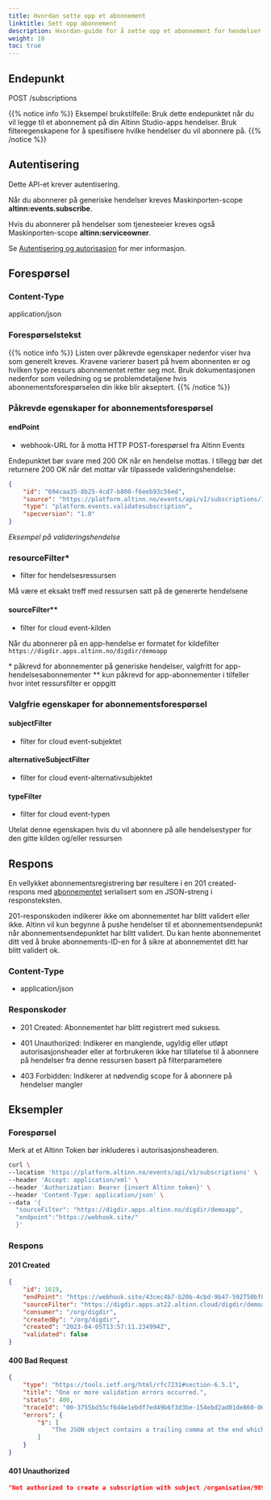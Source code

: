 ```yaml
---
title: Hvordan sette opp et abonnement
linktitle: Sett opp abonnement
description: Hvordan-guide for å sette opp et abonnement for hendelser fra en spesifikk ressurs
weight: 10
toc: true
---
```



## Endepunkt

POST /subscriptions

{{% notice info %}}
Eksempel brukstilfelle: Bruk dette endepunktet når du vil legge til et abonnement på din Altinn Studio-apps hendelser. Bruk filteregenskapene for å spesifisere hvilke hendelser du vil abonnere på. 
{{% /notice %}}

## Autentisering

Dette API-et krever autentisering.

Når du abonnerer på generiske hendelser kreves Maskinporten-scope __altinn:events.subscribe__.

Hvis du abonnerer på hendelser som tjenesteeier kreves også Maskinporten-scope __altinn:serviceowner__. 

Se [Autentisering og autorisasjon](../../../api/#autentisering-og-autorisasjon) for mer informasjon.


## Forespørsel

### Content-Type
application/json

### Forespørselstekst

{{% notice info %}}
Listen over påkrevde egenskaper nedenfor viser hva som generelt kreves.
Kravene varierer basert på hvem abonnenten er og hvilken type ressurs
abonnementet retter seg mot. Bruk dokumentasjonen nedenfor som veiledning og se problemdetaljene
hvis abonnementsforespørselen din ikke blir akseptert.
{{% /notice %}}

### Påkrevde egenskaper for abonnementsforespørsel

#### endPoint
- webhook-URL for å motta HTTP POST-forespørsel fra Altinn Events

Endepunktet bør svare med 200 OK når en hendelse mottas. 
I tillegg bør det returnere 200 OK når det mottar vår tilpassede valideringshendelse:


```json
{
    "id": "694caa35-8b25-4cd7-b800-f6eeb93c56ed",
    "source": "https://platform.altinn.no/events/api/v1/subscriptions/1234",
    "type": "platform.events.validatesubscription",
    "specversion": "1.0"
}
```
_Eksempel på valideringshendelse_

### resourceFilter*
- filter for hendelsesressursen

Må være et eksakt treff med ressursen satt på de genererte hendelsene
#### sourceFilter**
- filter for cloud event-kilden

Når du abonnerer på en app-hendelse er formatet for kildefilter `https://digdir.apps.altinn.no/digdir/demoapp`

\* påkrevd for abonnementer på generiske hendelser, valgfritt for app-hendelsesabonnementer
\** kun påkrevd for app-abonnementer i tilfeller hvor intet ressursfilter er oppgitt 

### Valgfrie egenskaper for abonnementsforespørsel

#### subjectFilter
- filter for cloud event-subjektet

#### alternativeSubjectFilter
- filter for cloud event-alternativsubjektet

#### typeFilter
- filter for cloud event-typen

Utelat denne egenskapen hvis du vil abonnere på alle hendelsestyper for den gitte kilden og/eller ressursen

## Respons

En vellykket abonnementsregistrering bør resultere i en 201 created-respons med
[abonnementet](https://raw.githubusercontent.com/Altinn/altinn-events/main/src/Events/Models/Subscription.cs)
serialisert som en JSON-streng i responsteksten.

201-responskoden indikerer ikke om abonnementet har blitt validert eller ikke.
Altinn vil kun begynne å pushe hendelser til et abonnementsendepunkt når abonnementsendepunktet har blitt validert.
Du kan hente abonnementet ditt ved å bruke abonnements-ID-en for å sikre at abonnementet ditt har blitt validert ok.


### Content-Type
- application/json

### Responskoder
- 201 Created: Abonnementet har blitt registrert med suksess.



- 401 Unauthorized: Indikerer en manglende, ugyldig eller utløpt autorisasjonsheader eller at forbrukeren ikke har tillatelse
  til å abonnere på hendelser fra denne ressursen basert på filterparametere
- 403 Forbidden: Indikerer at nødvendig scope for å abonnere på hendelser mangler

## Eksempler

### Forespørsel

Merk at et Altinn Token bør inkluderes i autorisasjonsheaderen.

```bash
curl \
--location 'https://platform.altinn.no/events/api/v1/subscriptions' \
--header 'Accept: application/xml' \
--header 'Authorization: Bearer {insert Altinn token}' \
--header 'Content-Type: application/json' \
--data '{
  "sourceFilter": "https://digdir.apps.altinn.no/digdir/demoapp",
  "endpoint":"https://webhook.site/"
  }'
```

### Respons

#### 201 Created
```json
{
    "id": 1619,
    "endPoint": "https://webhook.site/43cec4b7-b20b-4cbd-9b47-592750bf06d1",
    "sourceFilter": "https://digdir.apps.at22.altinn.cloud/digdir/demoapp",
    "consumer": "/org/digdir",
    "createdBy": "/org/digdir",
    "created": "2023-04-05T13:57:11.234994Z",
    "validated": false
}
```

#### 400 Bad Request
```json
{
    "type": "https://tools.ietf.org/html/rfc7231#section-6.5.1",
    "title": "One or more validation errors occurred.",
    "status": 400,
    "traceId": "00-3755bd55cf6d4e1ebdf7ed49b6f3d3be-154ebd2ad01de860-00",
    "errors": {
        "$": [
            "The JSON object contains a trailing comma at the end which is not supported in this mode. Change the reader options. Path: $ | LineNumber: 2 | BytePositionInLine: 2."
        ]
    }
}
```

#### 401 Unauthorized
```json
"Not authorized to create a subscription with subject /organisation/989271156"
```